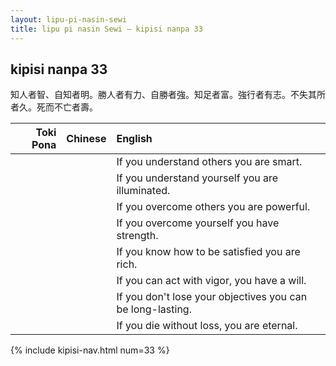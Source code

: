 ```yaml
---
layout: lipu-pi-nasin-sewi
title: lipu pi nasin Sewi — kipisi nanpa 33
---
```


## kipisi nanpa 33

知人者智、自知者明。勝人者有力、自勝者強。知足者富。強行者有志。不失其所者久。死而不亡者壽。

| Toki Pona | Chinese | English
|-:|:-:|:-
|  |  | If you understand others you are smart.
|  |  | If you understand yourself you are illuminated.
|  |  | If you overcome others you are powerful.
|  |  | If you overcome yourself you have strength.
|  |  | If you know how to be satisfied you are rich.
|  |  | If you can act with vigor, you have a will.
|  |  | If you don't lose your objectives you can be long-lasting.
|  |  | If you die without loss, you are eternal.

{% include kipisi-nav.html num=33 %}
